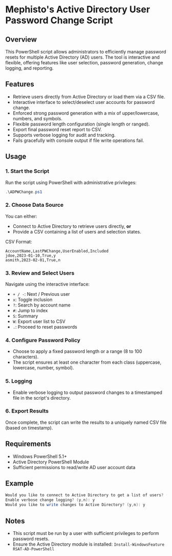 # Mephisto's Active Directory User Password Change Script

## Overview

This PowerShell script allows administrators to efficiently manage password resets for multiple Active Directory (AD) users. The tool is interactive and flexible, offering features like user selection, password generation, change logging, and reporting.

## Features

- Retrieve users directly from Active Directory or load them via a CSV file.
- Interactive interface to select/deselect user accounts for password change.
- Enforced strong password generation with a mix of upper/lowercase, numbers, and symbols.
- Flexible password length configuration (single length or ranged).
- Export final password reset report to CSV.
- Supports verbose logging for audit and tracking.
- Fails gracefully with console output if file write operations fail.

## Usage

### 1. Start the Script

Run the script using PowerShell with administrative privileges:

```powershell
.\ADPWChange.ps1
```

### 2. Choose Data Source

You can either:
- Connect to Active Directory to retrieve users directly, **or**
- Provide a CSV containing a list of users and selection states.

CSV Format:
```csv
AccountName,LastPWChange,UserEnabled,Included
jdoe,2023-01-10,True,y
asmith,2023-02-01,True,n
```

### 3. Review and Select Users

Navigate using the interactive interface:
- `+ / -`: Next / Previous user
- `x`: Toggle inclusion
- `?`: Search by account name
- `#`: Jump to index
- `S`: Summary
- `W`: Export user list to CSV
- `.`: Proceed to reset passwords

### 4. Configure Password Policy

- Choose to apply a fixed password length or a range (8 to 100 characters).
- The script ensures at least one character from each class (uppercase, lowercase, number, symbol).

### 5. Logging

- Enable verbose logging to output password changes to a timestamped file in the script's directory.

### 6. Export Results

Once complete, the script can write the results to a uniquely named CSV file (based on timestamp).

## Requirements

- Windows PowerShell 5.1+
- Active Directory PowerShell Module
- Sufficient permissions to read/write AD user account data

## Example

```powershell
Would you like to connect to Active Directory to get a list of users? (y,n): y
Enable verbose change logging? (y,n): y
Would you like to write changes to Active Directory? (y,n): y
```

## Notes

- This script must be run by a user with sufficient privileges to perform password resets.
- Ensure the Active Directory module is installed: `Install-WindowsFeature RSAT-AD-PowerShell`
